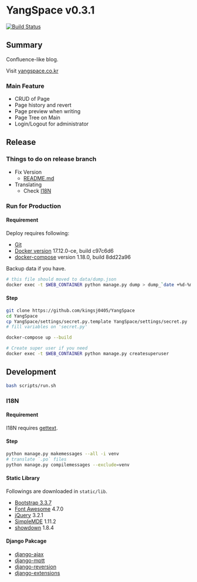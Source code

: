 # YangSpace v0.3.1
[![Build Status](https://travis-ci.org/yangspace/yangspace.svg?branch=master)](https://travis-ci.org/yangspace/yangspace)

## Summary

Confluence-like blog.

Visit [yangspace.co.kr](http://yangspace.co.kr)

### Main Feature

- CRUD of Page
- Page history and revert
- Page preview when writing
- Page Tree on Main
- Login/Logout for administrator

## Release

### Things to do on release branch

- Fix Version
    - [README.md](README.md)
- Translating
    - Check [I18N](#i18n)

### Run for Production

#### Requirement

Deploy requires following:
- [Git](https://git-scm.com/)
- [Docker version](https://www.docker.com/) 17.12.0-ce, build c97c6d6
- [docker-compose](https://docs.docker.com/compose/) version 1.18.0, build 8dd22a96

Backup data if you have.
```bash
# this file should moved to data/dump.json
docker exec -t $WEB_CONTAINER python manage.py dump > dump_`date +%d-%m-%Y"_"%H_%M_%S`.json
```

#### Step

```bash
git clone https://github.com/kingsj0405/YangSpace
cd YangSpace
cp YangSpace/settings/secret.py.template YangSpace/settings/secret.py
# fill variables on 'secret.py'

docker-compose up --build

# Create super user if you need
docker exec -t $WEB_CONTAINER python manage.py createsuperuser
```

## Development

```bash
bash scripts/run.sh
```

### I18N

#### Requirement

I18N requires [gettext](https://mlocati.github.io/articles/gettext-iconv-windows.html).

#### Step

```bash
python manage.py makemessages --all -i venv
# translate `.po` files
python manage.py compilemessages --exclude=venv
```

#### Static Library

Followings are downloaded in `static/lib`.
- [Bootstrap 3.3.7](https://getbootstrap.com/docs/3.3/)
- [Font Awesome](http://fontawesome.io/) 4.7.0
- [jQuery](https://jquery.com/) 3.2.1
- [SimpleMDE](https://github.com/sparksuite/simplemde-markdown-editor) 1.11.2
- [showdown](https://github.com/showdownjs/showdown) 1.8.4

#### Django Pakcage

- [django-ajax](https://github.com/yceruto/django-ajax)
- [django-mptt](https://github.com/django-mptt/django-mptt)
- [django-reversion](https://github.com/etianen/django-reversion)
- [django-extensions](https://github.com/django-extensions/django-extensions)
